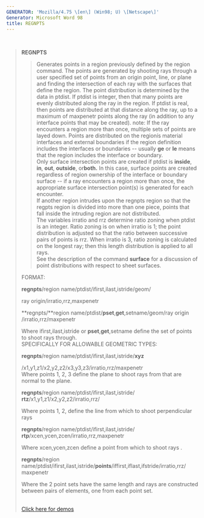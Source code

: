```yaml
---
GENERATOR: 'Mozilla/4.75 \[en\] (Win98; U) \[Netscape\]'
Generator: Microsoft Word 98
title: REGNPTS
---
```


 

> **REGNPTS**
>
> > Generates points in a region previously defined by the region
> > command. The points are generated by shooting rays through a user
> > specified set of points from an origin point, line, or plane and
> > finding the intersection of each ray with the surfaces that define
> > the region. The point distribution is determined by the data in
> > ptdist. If ptdist is integer, then that many points are evenly
> > distributed along the ray in the region. If ptdist is real, then
> > points are distributed at that distance along the ray, up to a
> > maximum of maxpenetr points along the ray (in addition to any
> > interface points that may be created). note: If the ray encounters a
> > region more than once, multiple sets of points are layed down.
> > Points are distributed on the regionís material interfaces and
> > external boundaries if the region definition includes the interfaces
> > or boundaries -- usually **ge** or **le** means that the region
> > includes the interface or boundary.\
> > Only surface intersection points are created if ptdist is
> > **inside**, **in**, **out**, **outside**, or**both.** In this case,
> > surface points are created regardless of region ownership of the
> > interface or boundary surface -- if a ray encounters a region more
> > than once, the appropriate surface intersection point(s) is
> > generated for each encounter.\
> > If another region intrudes upon the regnpts region so that the
> > regpts region is divided into more than one piece, points that fall
> > inside the intruding region are not distributed.\
> > The variables irratio and rrz determine ratio zoning when ptdist is
> > an integer. Ratio zoning is on when irratio is 1; the point
> > distribution is adjusted so that the ratio between successive pairs
> > of points is rrz. When irratio is 3, ratio zoning is calculated on
> > the longest ray; then this length distribution is applied to all
> > rays.\
> > See the description of the command **surface** for a discussion of
> > point distributions with respect to sheet surfaces.
>
> FORMAT:
>
> **regnpts**/region name/ptdist/ifirst,ilast,istride/geom/
>
> ray origin/irratio,rrz,maxpenetr
>
> **regnpts/**region name/ptdist/**pset**,**get**,setname/geom/ray
> origin /irratio,rrz/maxpenetr
>
> Where ifirst,ilast,istride or **pset**,**get**,setname define the set
> of points to shoot rays through.\
> SPECIFICALLY FOR ALLOWABLE GEOMETRIC TYPES:
>
> **regnpts**/region name/ptdist/ifirst,ilast,istride/**xyz**
>
> /x1,y1,z1/x2,y2,z2/x3,y3,z3/irratio,rrz/maxpenetr\
> Where points 1, 2, 3 define the plane to shoot rays from that are
> normal to the plane.
>
> **regnpts**/region name/ptdist/ifirst,ilast,istride/
> **rtz**/x1,y1,z1/x2,y2,z2/irratio,rrz/
>
> Where points 1, 2, define the line from which to shoot perpendicular
> rays
>
> **regnpts**/region name/ptdist/ifirst,ilast,istride/\
> **rtp**/xcen,ycen,zcen/irratio,rrz,maxpenetr
>
> Where xcen,ycen,zcen define a point from which to shoot rays .
>
> **regnpts**/region
> name/ptdist/ifirst,ilast,istride/**points**/iffirst,iflast,ifstride/irratio,rrz/
> maxpenetr
>
> Where the 2 point sets have the same length and rays are constructed
> between pairs of elements, one from each point set.\
>  
>
> [Click here for demos](demos/regnpts/test/md/main_regnpts.md)
